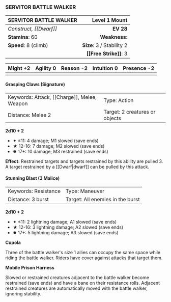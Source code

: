 ### SERVITOR BATTLE WALKER

| SERVITOR BATTLE WALKER |         **Level 1 Mount** |
| :--------------------- | ------------------------: |
| *Construct, [[Dwarf]]* |                 **EV 28** |
| **Stamina**: 60        |             **Weakness**: |
| **Speed**: 8 (climb)   | **Size**: 3 / Stability 2 |
|                        |    **[[Free Strike]]**: 3 |

| **Might** +2 | **Agility** 0 | **Reason** -2 | **Intuition** 0 | **Presence** -2 |
| ------------ | ------------- | ------------- | --------------- | --------------- |
|              |               |               |                 |                 |

#### Grasping Claws (Signature)

|                                             |                                |
| :------------------------------------------ | :----------------------------- |
| Keywords: Attack, [[Charge]], Melee, Weapon | Type: Action                   |
| Distance: Melee 2                           | Target: 2 creatures or objects |

**2d10 + 2**

- ✦ ≤11: 4 damage; M1 slowed (save ends)
- ★ 12-16: 7 damage; M2 slowed (save ends)
- ✸ 17+: 10 damage; M3 restrained (save ends)

**Effect:** Restrained targets and targets restrained by this ability are pulled 3. A target restrained by a [[Dwarf|dwarf]] can be pulled by this attack.

#### Stunning Blast (3 Malice)

|                      |                                  |
| :------------------- | :------------------------------- |
| Keywords: Resistance | Type: Maneuver                   |
| Distance: 3 burst    | Target: All enemies in the burst |

**2d10 + 2**

- ✦ ≤11: 2 lightning damage; A1 slowed (save ends)
- ★ 12-16: 3 lightning damage; A2 slowed (save ends)
- ✸ 17+: 5 lightning damage; A3 slowed (save ends)

**Cupola**

Three of the battle walker's size 1 allies can occupy the same space while riding the battle walker. Riders have cover against attacks that target them.

**Mobile Prison Harness**

Slowed or restrained creatures adjacent to the battle walker become restrained (save ends) and have a bane on their resistance rolls. Adjacent restrained creatures are automatically moved with the battle walker, ignoring stability.
